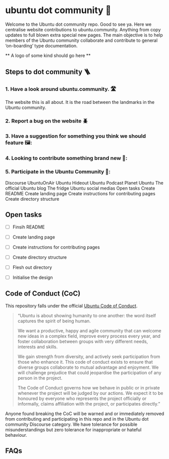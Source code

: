 # ubuntu dot community 👐

Welcome to the Ubuntu dot community repo. Good to see ya.  Here we centralise website contributions to ubuntu.community. Anything from copy updates to full blown 
extra special new pages. The main objective is to help members of the Ubuntu community collaborate and contribute to general ‘on-boarding’ type documentation.  

** A logo of some kind should go here **

## Steps to dot community 🪜

### 1. Have a look around ubuntu.community. 🛣️
  The website this is all about. It is the road between the landmarks in the Ubuntu community.

### 2. Report a bug on the website 🪲

### 3. Have a suggestion for something you think we should feature 🖼️: 
  
### 4. Looking to contribute something brand new 👶:

### 5. Participate in the Ubuntu Community 💬: 

Discourse
UbuntuOnAir
Ubuntu Hideout
Ubuntu Podcast
Planet Ubuntu
The official Ubuntu blog
The fridge
Ubuntu social medias
Open tasks
Create README
Create landing page
Create instructions for contributing pages
Create directory structure


## Open tasks
- [ ] Finsih README
- [ ] Create landing page
- [ ] Create instructions for contributing pages
- [ ] Create directory structure
- [ ] Flesh out directory
- [ ] Initialise the design


## Code of Conduct (CoC)
This repository falls under the official [Ubuntu Code of Conduct](https://ubuntu.com/community/code-of-conduct). 

> “Ubuntu is about showing humanity to one another: the word itself captures the spirit of being human.
>
> We want a productive, happy and agile community that can welcome new ideas in a complex field, improve every process every year, and foster collaboration between
> groups with very different needs, interests and skills.
> 
> We gain strength from diversity, and actively seek participation from those who enhance it. This code of conduct exists to ensure that diverse groups collaborate
> to mutual advantage and enjoyment. We will challenge prejudice that could jeopardise the participation of any person in the project.
> 
> The Code of Conduct governs how we behave in public or in private whenever the project will be judged by our actions. We expect it to be honoured by everyone who
> represents the project officially or informally, claims affiliation with the project, or participates directly.”

Anyone found breaking the CoC will be warned and or immediately removed from contributing and participating in this repo and in the Ubuntu dot
community Discourse category. We have tolerance for possible misunderstandings but zero tolerance for inappropriate or hateful behaviour.   

## FAQs



